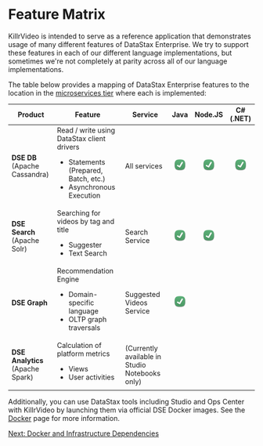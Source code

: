 # Feature Matrix

KillrVideo is intended to serve as a reference application that demonstrates usage of many different features
of DataStax Enterprise. We try to support these features in each of our different language implementations, but
sometimes we're not completely at parity across all of our language implementations. 

The table below provides a mapping of DataStax Enterprise features to the location in the
[microservices tier][services] where each is implemented:


| Product | Feature | Service | Java | Node.JS | C# (.NET) |
| ------- |---------| ------- |:----:|:-------:|:---------:|
| **DSE DB** <br> (Apache Cassandra) | Read / write using DataStax client drivers<ul><li>Statements (Prepared, Batch, etc.)</li><li>Asynchronous Execution</li></ul> | All services | ![X](/assets/images/checkbox-icon.png) | ![X](/assets/images/checkbox-icon.png) | ![X](/assets/images/checkbox-icon.png)
| **DSE Search** <br> (Apache Solr) | Searching for videos by tag and title <ul><li>Suggester</li><li>Text Search</li></ul> | Search Service | ![X](/assets/images/checkbox-icon.png) | ![X](/assets/images/checkbox-icon.png) |  |
| **DSE Graph** | Recommendation Engine <ul><li>Domain-specific language</li><li>OLTP graph traversals</li></ul> | Suggested Videos Service | ![X](/assets/images/checkbox-icon.png) | |
| **DSE Analytics** <br> (Apache Spark) | Calculation of platform metrics <ul><li>Views</li><li>User activities</li></ul> | (Currently available in Studio Notebooks only) | | |


Additionally, you can use DataStax tools including Studio and Ops Center with KillrVideo by launching them via official 
DSE Docker images. See the [Docker][next] page for more information.

[Next: Docker and Infrastructure Dependencies][next]

[next]: /docs/guides/docker/
[services]: /docs/guides/microservices-tier/